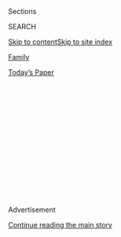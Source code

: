 <div id="app">

<div>

<div>

<div>

<div class="NYTAppHideMasthead css-1q2w90k e1suatyy0">

<div class="section css-ui9rw0 e1suatyy2">

<div class="css-eph4ug er09x8g0">

<div class="css-6n7j50">

</div>

<span class="css-1dv1kvn">Sections</span>

<div class="css-10488qs">

<span class="css-1dv1kvn">SEARCH</span>

</div>

[Skip to content](#site-content)[Skip to site
index](#site-index)

</div>

<div id="masthead-section-label" class="css-1wr3we4 eaxe0e00">

[Family](https://www.nytimes.com/section/well/family)

</div>

<div class="css-10698na e1huz5gh0">

</div>

</div>

<div id="masthead-bar-one" class="section hasLinks css-15hmgas e1csuq9d3">

<div class="css-uqyvli e1csuq9d0">

</div>

<div class="css-1uqjmks e1csuq9d1">

</div>

<div class="css-9e9ivx">

[](https://myaccount.nytimes.com/auth/login?response_type=cookie&client_id=vi)

</div>

<div class="css-1bvtpon e1csuq9d2">

[Today’s
Paper](https://www.nytimes.com/section/todayspaper)

</div>

</div>

</div>

</div>

<div data-aria-hidden="false">

<div id="site-content" data-role="main">

<div>

<div class="css-1aor85t" style="opacity:0.000000001;z-index:-1;visibility:hidden">

<div class="css-1hqnpie">

<div class="css-epjblv">

<span class="css-17xtcya">[Family](/section/well/family)</span><span class="css-x15j1o">|</span><span class="css-fwqvlz">Why
Parents Should Pause Before Oversharing
Online</span>

</div>

<div class="css-k008qs">

<div class="css-1iwv8en">

<span class="css-18z7m18"></span>

<div>

</div>

</div>

<span class="css-1n6z4y">https://nyti.ms/31hYzT7</span>

<div class="css-1705lsu">

<div class="css-4xjgmj">

<div class="css-4skfbu" data-role="toolbar" data-aria-label="Social Media Share buttons, Save button, and Comments Panel with current comment count" data-testid="share-tools">

  - 
  - 
  - 
  - 
    
    <div class="css-6n7j50">
    
    </div>

  - 
  - 

</div>

</div>

</div>

</div>

</div>

</div>

<div id="NYT_TOP_BANNER_REGION" class="css-13pd83m">

</div>

<div id="top-wrapper" class="css-1sy8kpn">

<div id="top-slug" class="css-l9onyx">

Advertisement

</div>

[Continue reading the main
story](#after-top)

<div class="ad top-wrapper" style="text-align:center;height:100%;display:block;min-height:250px">

<div id="top" class="place-ad" data-position="top" data-size-key="top">

</div>

</div>

<div id="after-top">

</div>

</div>

<div>

<div id="sponsor-wrapper" class="css-1hyfx7x">

<div id="sponsor-slug" class="css-19vbshk">

Supported by

</div>

[Continue reading the main
story](#after-sponsor)

<div id="sponsor" class="ad sponsor-wrapper" style="text-align:center;height:100%;display:block">

</div>

<div id="after-sponsor">

</div>

</div>

<div class="css-186x18t">

</div>

<div class="css-1vkm6nb ehdk2mb0">

# Why Parents Should Pause Before Oversharing Online

</div>

As social media comes of age, will we regret all the information we
revealed about our families during its early
years?

<div class="css-79elbk" data-testid="photoviewer-wrapper">

<div class="css-z3e15g" data-testid="photoviewer-wrapper-hidden">

</div>

<div class="css-1a48zt4 ehw59r15" data-testid="photoviewer-children">

![<span class="css-cnj6d5 e1z0qqy90" itemprop="copyrightHolder"><span class="css-1ly73wi e1tej78p0">Credit...</span><span><span>Getty
Images</span></span></span>](https://static01.nyt.com/images/2020/08/04/well/04sharenting/04sharenting-articleLarge.jpg?quality=75&auto=webp&disable=upscale)

</div>

</div>

<div class="css-18e8msd">

<div class="css-vp77d3 epjyd6m0">

<div class="css-1baulvz">

By <span class="css-1baulvz last-byline" itemprop="name">Stacey
Steinberg</span>

</div>

</div>

  - 
    
    <div class="css-ld3wwf e16638kd2">
    
    Aug. 4,
    2020
    
    </div>

  - 
    
    <div class="css-4xjgmj">
    
    <div class="css-d8bdto" data-role="toolbar" data-aria-label="Social Media Share buttons, Save button, and Comments Panel with current comment count" data-testid="share-tools">
    
      - 
      - 
      - 
      - 
        
        <div class="css-6n7j50">
        
        </div>
    
      - 
      - 
    
    </div>
    
    </div>

</div>

</div>

<div class="section meteredContent css-1r7ky0e" name="articleBody" itemprop="articleBody">

<div class="css-1fanzo5 StoryBodyCompanionColumn">

<div class="css-53u6y8">

As a mother of three, a photographer and a children’s rights lawyer, my
roles as memory keeper and memory revealer are constantly in flux.

I joined Facebook in 2008 when my first child was a year old. His life,
along with the lives of my other two children, have since been the
highlight reels of my newsfeed, which in the beginning contained more
milestones than I was recording in their baby books. A few years ago, I
began to question whether I was unwittingly putting my children’s
privacy in jeopardy and whether their life stories were really mine to
tell. I reversed course and changed how I share online.

Parents of children under the age of 18 are the first to raise kids
entirely alongside our newsfeeds. As social media comes of age, will we
regret all the information we revealed about our families during its
early years?

## A Conflict of Interest

Studying children’s privacy on social media fed both my personal
conflicts and my professional passions, so six years ago, I delved deep
into the work of studying the intersection of a child’s right to privacy
and a parent’s right to share.

</div>

</div>

<div class="css-1fanzo5 StoryBodyCompanionColumn">

<div class="css-53u6y8">

What I quickly learned was that the law does not give us much guidance
when it comes to how we use social media as families. Societal norms
encour­age us to use restraint before publicly sharing personal
informa­tion about our friends and family. But nothing stops us as
parents from sharing our child’s stories with the virtual world.

While there are laws that protect American children’s privacy in certain
contexts — such as [HIPAA](https://www.hhs.gov/hipaa/index.html) for
health care,
[FERPA](https://www2.ed.gov/policy/gen/guid/fpco/ferpa/index.html) for
education and
[COPPA](https://www.ftc.gov/enforcement/rules/rulemaking-regulatory-reform-proceedings/childrens-online-privacy-protection-rule)
for the online privacy of children under 13 — they *do not* have a right
to privacy
[“](https://papers.ssrn.com/sol3/papers.cfm?abstract_id=1746540)[*from*](https://papers.ssrn.com/sol3/papers.cfm?abstract_id=1746540)[their
parents,”](https://papers.ssrn.com/sol3/papers.cfm?abstract_id=1746540)
except in the most limited of circumstances.

Most other countries guarantee a child the right to privacy through an
international agreement called the United Nations Convention on the
Rights of the Child. The United States signed the agreement, but it is
the only United Nations member country not to have ratified it, which
means it is not law or formal policy here. Additionally, doctrines like
[the Right to Be
Forgotten](https://www.washingtonpost.com/news/parenting/wp/2018/07/11/how-europes-right-to-be-forgotten-could-protect-kids-online-privacy-in-the-u-s/?noredirect=on)
might offer children in the European Union remedies for their parents’
oversharing once they come of age.

In addition to the risk that children will be mortified by what their
parents have posted about them, there is the chance that peers might
come across certain posts and use them as fodder for bullying. And there
are possible risks from strangers as well. For example, one study by
Barclays suggested that by the year 2030, [parental sharing of their
children’s data will result in over seven million incidents of identity
fraud.](https://www.bbc.com/news/education-44153754#:~:text=%22Sharenting%22%20%2D%20where%20parents%20share,with%20so%20much%20online%20sharing.)

We know that data collectors can collect our personal information from
social media posts. When we share online, these same collectors may be
building digital dossiers on our children.

</div>

</div>

<div class="css-1fanzo5 StoryBodyCompanionColumn">

<div class="css-53u6y8">

Sharing online could also lead to image theft by pedophiles. Bath and
beach pictures could be prime targets, but other images could be wrongly
appropriated as well. A pedophile could potentially take any image of a
child, use computer technology to morph it with a separate nude or
sexual image of an adult, and share it as child pornography. While it is
difficult to know with any confidence the frequency of such occurrences,
the impact can be devastating, said Mary Anne Franks, a professor at the
University of Miami School of Law and an adviser on online privacy to
legislators and the technology industry.

## Why Parents Share

I have seen firsthand the power that sharing on social media has on my
life and on the lives of my children and community. I have advocated on
behalf of issues that are important to my family, sharing our own
experiences facing
[anti-Semitism](https://www.gainesville.com/news/20190507/students-talk-about-anti-semitic-bullying-in-alachua-county-schools)
in the hopes of changing school curriculum, for example. I’ve
[photographed
families](https://www.law.ufl.edu/law-news/law-professors-artistic-turn)
whose lives have been [touched by childhood
cancer](https://www.washingtonpost.com/news/parenting/wp/2016/09/20/families-of-children-with-cancer-ask-please-dont-look-away-heres-how-you-can-help/)who
shared their children’s story alongside my pictures to help fund medical
research and the costs associated with treatment, raise awareness of
rare conditions, and create supportive communities that allow children
to feel connected to others during long hospital stays.

In our current era of social distancing, social media has become a
primary way to [stay in
touch](https://www.washingtonpost.com/lifestyle/2020/04/06/this-may-be-time-harness-power-social-media-family/).
I have watched as friends shared stories of medical challenges,
employment discrimination and racial injustice, and I have learned from
the power of their narratives. While I am still working on remembering
to put the phone down more frequently, I can also appreciate the appeal
of having a community at my fingertips.

When we share openly, others similar­ly situated gain support and
knowledge. As a result, we deeply connect with one another and recognize
the rich diversity in society.

Social media might also offer tools to help us become better parents. A
[Pew Research
study](https://www.pewresearch.org/internet/2020/07/28/parents-attitudes-and-experiences-related-to-digital-technology/)
out last week reported that 82 percent of parents who use social media
post about their children online. Many of these parents turn to the
internet and social media to get advice about screen time, with “40
percent of parents who use the internet getting advice from parenting
websites or blogs, 29 percent of parents who use social media turning to
social media sites and 19 percent of internet-using parents getting
information from online message boards.”

When I started this work, I expected to walk away from the research
never wanting to share again. That did not happen — I’m still on
Facebook. I found that despite its drawbacks, social media has added
valuable connections to my life.

What has changed for me is that the conversations around sharing my
story, and sharing my children’s stories, have become more nuanced.
Getting to know the families I met through my [photog­raphy
project](https://www.washingtonpost.com/news/parenting/wp/2016/09/20/families-of-children-with-cancer-ask-please-dont-look-away-heres-how-you-can-help/)
constantly reminded me of the power of vulnerability. Working as a child
abuse prosecutor reminded me of the dangers lurking past a parent’s
newsfeed. Being the parent of a grow­ing teen reminded me that if I do
not teach my children to exer­cise restraint online, they will have a
harder time learning how to respect others’ privacy in digital spaces.

</div>

</div>

<div class="css-1fanzo5 StoryBodyCompanionColumn">

<div class="css-53u6y8">

## Finding a Balance

Most parents do not overshare online because they are malicious; they
simply have not fully considered the significance of their child’s
digital footprint. Well-informed parents are best suited to making
sharing decisions on behalf of their children. There are ways we can
share smarter on social media and do a better job of protecting our
children’s privacy in a no-privacy world.

We can be mindful of the audience with which we share and appreciate how
data brokers might [try to take advantage of our drive for
connection](https://journals.sagepub.com/doi/pdf/10.1177/0743915619858290?casa_token=jLmLV-iBYhkAAAAA%3Aj7WZWr2WWuc5BbRn262FPWcMtc5qdErO-fTpqp97T7c59Fpnx6AmrdeQZACuMAv-Eh9MgreG8uBUXQ&).
We can also use social media as a tool to talk to our kids about the
importance of consent and about the risks we all face by oversharing
online.

We can ask our kids before sharing their pictures with friends and
family on social media. Even young kids benefit from being heard and
understood. At the same time, parents benefit from connecting with
others online. Balancing these competing interests can be challenging.

Should parents share videos of their child having a tantrum in a closed
Facebook group with the hopes of gaining support from other parents of
young children? What about a teenager doing a goofy dance in the living
room that she thought was private but her mom thinks is adorable to
share? Parents need to think deeply about their children’s online
privacy and safety needs, because until they get older, we are the ones
responsible for protecting their digital footprints.

When our kids see us step out of the moment and into our newsfeeds to
share a picture, instead of waiting until later, they take note. We need
to think about how we want to model online sharing, so that our kids can
follow our example when they are old enough to start using Instagram,
TikTok or whatever the next popular platform may be.

[*Stacey Steinberg*](https://www.law.ufl.edu/faculty/stacey-steinberg)
*is a legal-skills professor at the University of Florida Levin College
of Law and the author of the new book “*[*Growing Up
Shared*](https://www.amazon.com/Growing-Up-Shared-Media-No-Privacy/dp/1492698105)*.”
Portions of this essay are adapted from her book.*

-----

</div>

</div>

<div>

</div>

</div>

<div>

</div>

<div>

</div>

<div>

</div>

<div>

<div id="bottom-wrapper" class="css-1ede5it">

<div id="bottom-slug" class="css-l9onyx">

Advertisement

</div>

[Continue reading the main
story](#after-bottom)

<div id="bottom" class="ad bottom-wrapper" style="text-align:center;height:100%;display:block;min-height:90px">

</div>

<div id="after-bottom">

</div>

</div>

</div>

</div>

</div>

## Site Index

<div>

</div>

## Site Information Navigation

  - [© <span>2020</span> <span>The New York Times
    Company</span>](https://help.nytimes.com/hc/en-us/articles/115014792127-Copyright-notice)

<!-- end list -->

  - [NYTCo](https://www.nytco.com/)
  - [Contact
    Us](https://help.nytimes.com/hc/en-us/articles/115015385887-Contact-Us)
  - [Work with us](https://www.nytco.com/careers/)
  - [Advertise](https://nytmediakit.com/)
  - [T Brand Studio](http://www.tbrandstudio.com/)
  - [Your Ad
    Choices](https://www.nytimes.com/privacy/cookie-policy#how-do-i-manage-trackers)
  - [Privacy](https://www.nytimes.com/privacy)
  - [Terms of
    Service](https://help.nytimes.com/hc/en-us/articles/115014893428-Terms-of-service)
  - [Terms of
    Sale](https://help.nytimes.com/hc/en-us/articles/115014893968-Terms-of-sale)
  - [Site
    Map](https://spiderbites.nytimes.com)
  - [Help](https://help.nytimes.com/hc/en-us)
  - [Subscriptions](https://www.nytimes.com/subscription?campaignId=37WXW)

</div>

</div>

</div>

</div>
